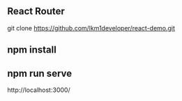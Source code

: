 ##  React Router
git clone  https://github.com/lkm1developer/react-demo.git
##  npm install

##  npm run serve
http://localhost:3000/
 
